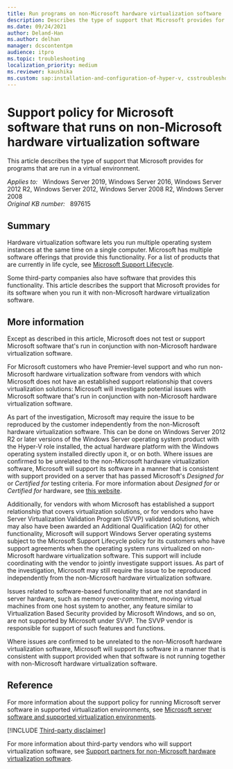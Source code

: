 ```yaml
---
title: Run programs on non-Microsoft hardware virtualization software
description: Describes the type of support that Microsoft provides for programs that are run in a virtual environment.
ms.date: 09/24/2021
author: Deland-Han
ms.author: delhan
manager: dcscontentpm
audience: itpro
ms.topic: troubleshooting
localization_priority: medium
ms.reviewer: kaushika
ms.custom: sap:installation-and-configuration-of-hyper-v, csstroubleshoot
---
```

# Support policy for Microsoft software that runs on non-Microsoft hardware virtualization software

This article describes the type of support that Microsoft provides for programs that are run in a virtual environment.

_Applies to:_ &nbsp; Windows Server 2019, Windows Server 2016, Windows Server 2012 R2, Windows Server 2012, Windows Server 2008 R2, Windows Server 2008  
_Original KB number:_ &nbsp; 897615

## Summary

Hardware virtualization software lets you run multiple operating system instances at the same time on a single computer. Microsoft has multiple software offerings that provide this functionality. For a list of products that are currently in life cycle, see [Microsoft Support Lifecycle](/lifecycle/).

Some third-party companies also have software that provides this functionality. This article describes the support that Microsoft provides for its software when you run it with non-Microsoft hardware virtualization software.

## More information

Except as described in this article, Microsoft does not test or support Microsoft software that's run in conjunction with non-Microsoft hardware virtualization software.

For Microsoft customers who have Premier-level support and who run non-Microsoft hardware virtualization software from vendors with which Microsoft does not have an established support relationship that covers virtualization solutions: Microsoft will investigate potential issues with Microsoft software that's run in conjunction with non-Microsoft hardware virtualization software.

As part of the investigation, Microsoft may require the issue to be reproduced by the customer independently from the non-Microsoft hardware virtualization software. This can be done on Windows Server 2012 R2 or later versions of the Windows Server operating system product with the Hyper-V role installed, the actual hardware platform with the Windows operating system installed directly upon it, or on both. Where issues are confirmed to be unrelated to the non-Microsoft hardware virtualization software, Microsoft will support its software in a manner that is consistent with support provided on a server that has passed Microsoft's *Designed for* or *Certified for* testing criteria. For more information about *Designed for* or *Certified for* hardware, see [this website](https://www.windowsservercatalog.com/content.aspx?ctf=logo.htm).

Additionally, for vendors with whom Microsoft has established a support relationship that covers virtualization solutions, or for vendors who have Server Virtualization Validation Program (SVVP) validated solutions, which may also have been awarded an Additional Qualification (AQ) for other functionality, Microsoft will support Windows Server operating systems subject to the Microsoft Support Lifecycle policy for its customers who have support agreements when the operating system runs virtualized on non-Microsoft hardware virtualization software. This support will include coordinating with the vendor to jointly investigate support issues. As part of the investigation, Microsoft may still require the issue to be reproduced independently from the non-Microsoft hardware virtualization software.

Issues related to software-based functionality that are not standard in server hardware, such as memory over-commitment, moving virtual machines from one host system to another, any feature similar to Virtualization Based Security provided by Microsoft Windows, and so on, are not supported by Microsoft under SVVP. The SVVP vendor is responsible for support of such features and functions.

Where issues are confirmed to be unrelated to the non-Microsoft hardware virtualization software, Microsoft will support its software in a manner that is consistent with support provided when that software is not running together with non-Microsoft hardware virtualization software.

## Reference

For more information about the support policy for running Microsoft server software in supported virtualization environments, see [Microsoft server software and supported virtualization environments](microsoft-server-software-support-policy.md).

[!INCLUDE [Third-party disclaimer](../../includes/third-party-disclaimer.md)]

For more information about third-party vendors who will support virtualization software, see [Support partners for non-Microsoft hardware virtualization software](non-microsoft-hardware-virtualization-software.md).
